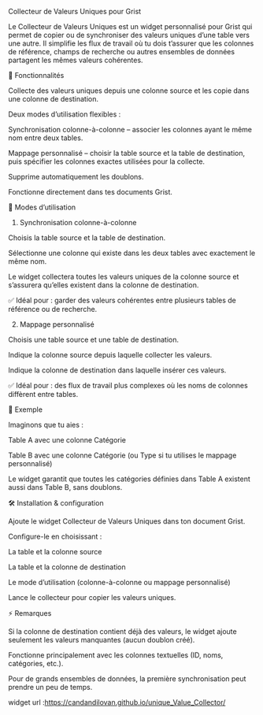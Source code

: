 Collecteur de Valeurs Uniques pour Grist

Le Collecteur de Valeurs Uniques est un widget personnalisé pour Grist
 qui permet de copier ou de synchroniser des valeurs uniques d’une table vers une autre. Il simplifie les flux de travail où tu dois t’assurer que les colonnes de référence, champs de recherche ou autres ensembles de données partagent les mêmes valeurs cohérentes.

🚀 Fonctionnalités

Collecte des valeurs uniques depuis une colonne source et les copie dans une colonne de destination.

Deux modes d’utilisation flexibles :

Synchronisation colonne-à-colonne – associer les colonnes ayant le même nom entre deux tables.

Mappage personnalisé – choisir la table source et la table de destination, puis spécifier les colonnes exactes utilisées pour la collecte.

Supprime automatiquement les doublons.

Fonctionne directement dans tes documents Grist.

🔧 Modes d’utilisation
1. Synchronisation colonne-à-colonne

Choisis la table source et la table de destination.

Sélectionne une colonne qui existe dans les deux tables avec exactement le même nom.

Le widget collectera toutes les valeurs uniques de la colonne source et s’assurera qu’elles existent dans la colonne de destination.

✅ Idéal pour : garder des valeurs cohérentes entre plusieurs tables de référence ou de recherche.

2. Mappage personnalisé

Choisis une table source et une table de destination.

Indique la colonne source depuis laquelle collecter les valeurs.

Indique la colonne de destination dans laquelle insérer ces valeurs.

✅ Idéal pour : des flux de travail plus complexes où les noms de colonnes diffèrent entre tables.

📖 Exemple

Imaginons que tu aies :

Table A avec une colonne Catégorie

Table B avec une colonne Catégorie (ou Type si tu utilises le mappage personnalisé)

Le widget garantit que toutes les catégories définies dans Table A existent aussi dans Table B, sans doublons.

🛠️ Installation & configuration

Ajoute le widget Collecteur de Valeurs Uniques dans ton document Grist.

Configure-le en choisissant :

La table et la colonne source

La table et la colonne de destination

Le mode d’utilisation (colonne-à-colonne ou mappage personnalisé)

Lance le collecteur pour copier les valeurs uniques.

⚡ Remarques

Si la colonne de destination contient déjà des valeurs, le widget ajoute seulement les valeurs manquantes (aucun doublon créé).

Fonctionne principalement avec les colonnes textuelles (ID, noms, catégories, etc.).

Pour de grands ensembles de données, la première synchronisation peut prendre un peu de temps.

widget url :https://candandilovan.github.io/unique_Value_Collector/
